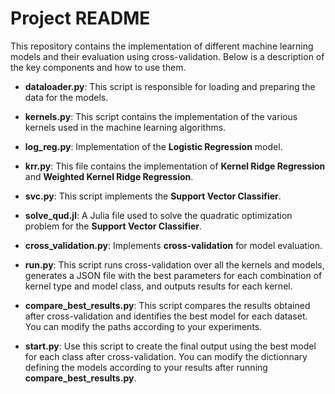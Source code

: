 # Project README

This repository contains the implementation of different machine learning models and their evaluation using cross-validation. Below is a description of the key components and how to use them.


- **dataloader.py**: This script is responsible for loading and preparing the data for the models.
  
- **kernels.py**: This script contains the implementation of the various kernels used in the machine learning algorithms.

- **log_reg.py**: Implementation of the **Logistic Regression** model.

- **krr.py**: This file contains the implementation of **Kernel Ridge Regression** and **Weighted Kernel Ridge Regression**.

- **svc.py**: This script implements the **Support Vector Classifier**.

- **solve_qud.jl**: A Julia file used to solve the quadratic optimization problem for the **Support Vector Classifier**.

- **cross_validation.py**: Implements **cross-validation** for model evaluation.

- **run.py**: This script runs cross-validation over all the kernels and models, generates a JSON file with the best parameters for each combination of kernel type and model class, and outputs results for each kernel.

- **compare_best_results.py**: This script compares the results obtained after cross-validation and identifies the best model for each dataset. You can modify the paths according to your experiments.

- **start.py**: Use this script to create the final output using the best model for each class after cross-validation. You can modify the dictionnary defining the models according to your results after running **compare_best_results.py**.

